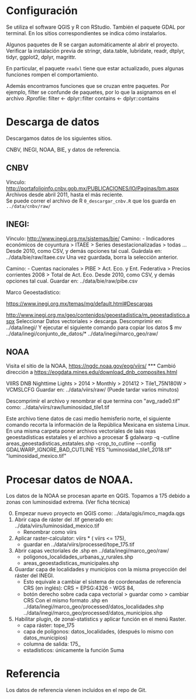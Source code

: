   


# Configuración
Se utiliza el software QGIS y R con RStudio.  También el paquete GDAL por terminal.
En los sitios correspondientes se indica cómo instalarlos. 

Algunos paquetes de R se cargan automáticamente al abrir el proyecto. 
Verificar la instalación previa de stringr, data.table, lubridate, 
readr, dtplyr, tidyr, ggplot2, dplyr, magrittr.  

En particular, el paquete `readxl` tiene que estar actualizado, pues algunas funciones rompen el comportamiento. 

Además encontramos funciones que se cruzan entre paquetes.  Por ejemplo,
filter se confunde de paquetes, por lo que la asignamos en el archivo .Rprofile:
filter <- dplyr::filter
contains <- dplyr::contains


# Descarga de datos
Descargamos datos de los siguientes sitios. 

CNBV, INEGI, NOAA, BIE, y datos de referencia. 


## CNBV
Vínculo:  http://portafolioinfo.cnbv.gob.mx/PUBLICACIONES/IO/Paginas/bm.aspx
Archivos desde abril 2011, hasta el más reciente.  
Se puede correr el archivo de R `0_descargar_cnbv.R` que los guarda en `../data/cnbv/raw/`

## INEGI: 
Vínculo:  http://www.inegi.org.mx/sistemas/bie/
Camino:   - Indicadores económicos de coyuntura > ITAEE > 
  Series desestacionalizadas > todas ... 
  Desde 2010, como CSV, y demás opciones tal cual. 
Guárdala en:  ../data/bie/raw/itaee.csv
Una vez guardada, borra la selección anterior.

Camino:   - Cuentas nacionales > PIBE > Act. Eco. y Ent. Federativa > 
  Precios corrientes 2008 > Total de Act. Eco. 
  Desde 2010, como CSV, y demás opciones tal cual.
Guardar en:  ../data/bie/raw/pibe.csv

Marco Geoestadístico:

https://www.inegi.org.mx/temas/mg/default.html#Descargas

http://www.inegi.org.mx/geo/contenidos/geoestadistica/m_geoestadistico.aspx
Seleccionar Datos vectoriales > descarga. 
Descomprimir en: ../data/inegi/
Y ejecutar el siguiente comando para copiar los datos
$ mv ../data/inegi/conjunto_de_datos/* ../data/inegi/marco_geo/raw/


## NOAA
Visita el sitio de la NOAA, https://ngdc.noaa.gov/eog/viirs/
*** Cambió dirección a https://eogdata.mines.edu/download_dnb_composites.html

VIIRS DNB Nighttime Lights > 2014 > Monthly > 201412 > Tile1_75N180W > VCMSLCFG 
Guardar en: ../data/viirs/raw/  (Puede tardar varios minutos)

Descomprimir el archivo y renombrar el que termina con "avg_rade0.tif" como: 
../data/viirs/raw/luminosidad_tile1.tif

Este archivo tiene datos de casi medio hemisferio norte, el siguiente comando recorta la información de la República Mexicana en sistema Linux.  
En una misma carpeta poner archivos vectoriales de laás reas geoestadísticas estatales
y el archivo a procesar
$ gdalwarp -q -cutline areas_geoestadisticas_estatales.shp -crop_to_cutline --config GDALWARP_IGNORE_BAD_CUTLINE YES "luminosidad_tile1_2018.tif" "luminosidad_mexico.tif"


  
# Procesar datos de NOAA.

Los datos de la NOAA se procesan aparte en QGIS. 
Topamos a 175 debido a zonas con luminosidad extrema.  (Ver ficha técnica)

0. Empezar nuevo proyecto en QGIS como: ../data/qgis/imco_magda.qgs
1. Abrir capa de ráster del .tif generado en: ../data/viirs/luminosidad_mexico.tif
    - Renombrar como viirs
2. Aplicar raster-calculator:  viirs * ( viirs <= 175), 
    - guardar en ../data/viirs/processed/tope_175.tif
3. Abrir capas vectoriales de .shp en ../data/inegi/marco_geo/raw/
    - poligonos_localidades_urbanas_y_rurales.shp
    - areas_geoestadisticas_municipales.shp
4. Guardar capa de localidades y municipios con la misma proyección del ráster del INEGI.
    - Esto equivale a cambiar el sistema de coordenadas de referencia CRS (en inglés): CRS = EPSG:4326 - WGS 84,
    - botón derecho sobre cada capa vectorial > guardar como > cambiar CRS
      Con el mismo formato .shp en 
      ../data/inegi/marco_geo/processed/datos_localidades.shp
      ../data/inegi/marco_geo/processed/datos_municipios.shp
5. Habilitar plugin, de zonal-statistics y aplicar función en el menú Raster. 
    - capa ráster: tope_175 
    - capa de polígonos: datos_localidades, (después lo mismo con datos_municipios)
    - columna de salida: 175_
    - estadísticos: únicamente la función Suma
    
    
    
# Referencia

Los datos de referencia vienen incluidos en el repo de Git. 










